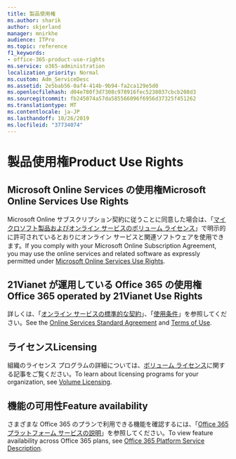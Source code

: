 ```yaml
---
title: 製品使用権
ms.author: sharik
author: skjerland
manager: mnirkhe
audience: ITPro
ms.topic: reference
f1_keywords:
- office-365-product-use-rights
ms.service: o365-administration
localization_priority: Normal
ms.custom: Adm_ServiceDesc
ms.assetid: 2e5bab56-0af4-414b-9b94-fa2ca129e5d0
ms.openlocfilehash: d04e780f3d7308c978916fec5238037cbcb208d3
ms.sourcegitcommit: fb245074a57da585566096f6956d37325f451262
ms.translationtype: MT
ms.contentlocale: ja-JP
ms.lasthandoff: 10/26/2019
ms.locfileid: "37734074"
---
```

# <a name="product-use-rights"></a><span data-ttu-id="266bb-102">製品使用権</span><span class="sxs-lookup"><span data-stu-id="266bb-102">Product Use Rights</span></span>

## <a name="microsoft-online-services-use-rights"></a><span data-ttu-id="266bb-103">Microsoft Online Services の使用権</span><span class="sxs-lookup"><span data-stu-id="266bb-103">Microsoft Online Services Use Rights</span></span>

<span data-ttu-id="266bb-104">Microsoft Online サブスクリプション契約に従うことに同意した場合は、「[マイクロソフト製品およびオンライン サービスのボリューム ライセンス](https://www.microsoftvolumelicensing.com/DocumentSearch.aspx?Mode=3&DocumentTypeId=37&ShowArchived=true)」で明示的に許可されているとおりにオンライン サービスと関連ソフトウェアを使用できます。</span><span class="sxs-lookup"><span data-stu-id="266bb-104">If you comply with your Microsoft Online Subscription Agreement, you may use the online services and related software as expressly permitted under [Microsoft Online Services Use Rights](https://www.microsoftvolumelicensing.com/DocumentSearch.aspx?Mode=3&DocumentTypeId=37&ShowArchived=true).</span></span>
  
## <a name="office-365-operated-by-21vianet-use-rights"></a><span data-ttu-id="266bb-105">21Vianet が運用している Office 365 の使用権</span><span class="sxs-lookup"><span data-stu-id="266bb-105">Office 365 operated by 21Vianet Use Rights</span></span>

<span data-ttu-id="266bb-106">詳しくは、「[オンライン サービスの標準的な契約](https://www.21vbluecloud.com/office365/O365-AgreeWebDir/)」、「[使用条件](https://www.21vbluecloud.com/office365/O365-TOU/)」を参照してください。</span><span class="sxs-lookup"><span data-stu-id="266bb-106">See the [Online Services Standard Agreement](https://www.21vbluecloud.com/office365/O365-AgreeWebDir/) and [Terms of Use](https://www.21vbluecloud.com/office365/O365-TOU/).</span></span>
  
## <a name="licensing"></a><span data-ttu-id="266bb-107">ライセンス</span><span class="sxs-lookup"><span data-stu-id="266bb-107">Licensing</span></span>

<span data-ttu-id="266bb-108">組織のライセンス プログラムの詳細については、[ボリューム ライセンス](https://go.microsoft.com/fwlink/?LinkId=393693)に関する記事をご覧ください。</span><span class="sxs-lookup"><span data-stu-id="266bb-108">To learn about licensing programs for your organization, see [Volume Licensing](https://go.microsoft.com/fwlink/?LinkId=393693).</span></span>
  
## <a name="feature-availability"></a><span data-ttu-id="266bb-109">機能の可用性</span><span class="sxs-lookup"><span data-stu-id="266bb-109">Feature availability</span></span>

<span data-ttu-id="266bb-110">さまざまな Office 365 のプランで利用できる機能を確認するには、「[Office 365 プラットフォーム サービスの説明](office-365-platform-service-description.md)」を参照してください。</span><span class="sxs-lookup"><span data-stu-id="266bb-110">To view feature availability across Office 365 plans, see [Office 365 Platform Service Description](office-365-platform-service-description.md).</span></span>
  


